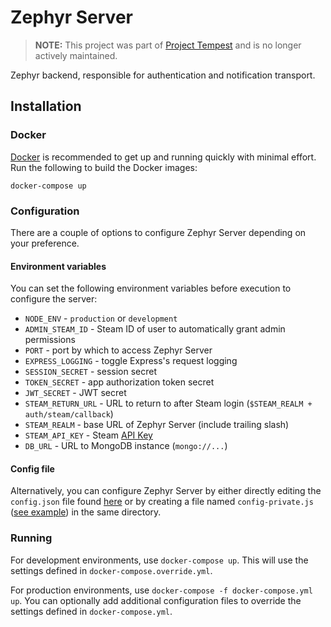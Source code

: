 Zephyr Server
=============

> **NOTE:** This project was part of [Project Tempest](https://github.com/ZephyrVR/documents/blob/master/project-tempest.md) and is no longer actively maintained.

Zephyr backend, responsible for authentication and notification transport.

## Installation

### Docker
[Docker](https://www.docker.com/) is recommended to get up and running quickly with minimal effort. Run the following to build the Docker images:

`docker-compose up`

### Configuration
There are a couple of options to configure Zephyr Server depending on your preference.

#### Environment variables
You can set the following environment variables before execution to configure the server:

 * `NODE_ENV` - `production` or `development`
 * `ADMIN_STEAM_ID` - Steam ID of user to automatically grant admin permissions
 * `PORT` - port by which to access Zephyr Server
 * `EXPRESS_LOGGING` - toggle Express's request logging
 * `SESSION_SECRET` - session secret
 * `TOKEN_SECRET` - app authorization token secret
 * `JWT_SECRET` - JWT secret
 * `STEAM_RETURN_URL` - URL to return to after Steam login (`$STEAM_REALM + auth/steam/callback`)
 * `STEAM_REALM` - base URL of Zephyr Server (include trailing slash)
 * `STEAM_API_KEY` - Steam [API Key](https://steamcommunity.com/dev/apikey)
 * `DB_URL` - URL to MongoDB instance (`mongo://...`)

#### Config file
Alternatively, you can configure Zephyr Server by either directly editing the `config.json` file found [here](https://github.com/ZephyrVR/server/blob/master/config/config.js) or by creating a file named `config-private.js` ([see example](https://gist.github.com/ThomasGaubert/6e3d2fffc2669e2d74d10b24cbd84f33)) in the same directory.

### Running
For development environments, use `docker-compose up`. This will use the settings defined in `docker-compose.override.yml`.

For production environments, use `docker-compose -f docker-compose.yml up`. You can optionally add additional configuration files to override the settings defined in `docker-compose.yml`.
